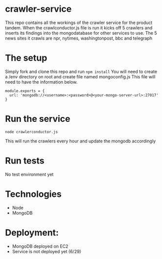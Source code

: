 # crawler-service
This repo contains all the workings of the crawler service for the product tandem.
When the crawlconductor.js file is run it kicks off 5 crawlers and inserts its findings into the mongodatabase for other services to use.
The 5 news sites it crawls are npr, nytimes, washingtonpost, bbc and telegraph

# The setup
Simply fork and clone this repo and run `npm install`
You will need to create a /env directory on root and create file named mongoconfig.js
This file will need to have the information below.

```
module.exports = {
  url: 'mongodb://<username>:<password>@<your-mongo-server-url>:27017'
}
```
# Run the service

```
node crawlerconductor.js
```
This will run the crawlers every hour and update the mongodb accordingly

# Run tests
No test environment yet

# Technologies
- Node
- MongoDB 

# Deployment:
- MongoDB deployed on EC2
- Service is not deployed yet (6/29)
